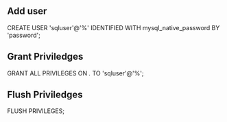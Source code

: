 ## Add user
CREATE USER 'sqluser'@'%' IDENTIFIED WITH mysql_native_password BY 'password';

## Grant Priviledges
GRANT ALL PRIVILEGES ON *.* TO 'sqluser'@'%';

## Flush Priviledges
FLUSH PRIVILEGES;
